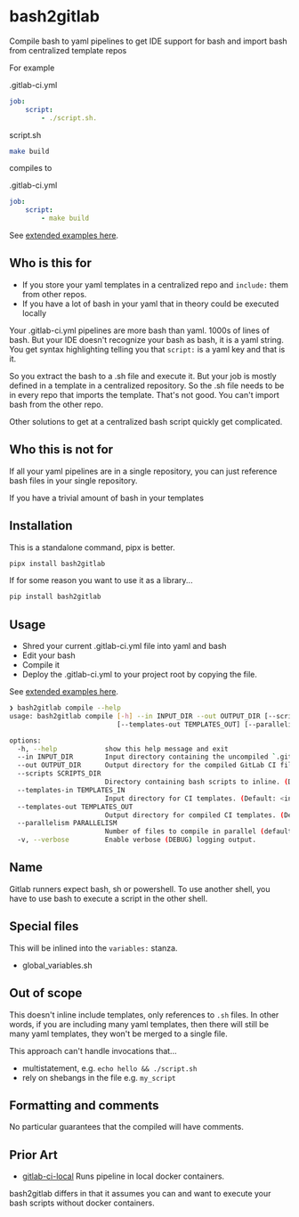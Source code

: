 # bash2gitlab
Compile bash to yaml pipelines to get IDE support for bash and import bash from centralized template repos

For example

.gitlab-ci.yml
```yaml
job:
    script:
        - ./script.sh.
```

script.sh
```bash
make build
```

compiles to

.gitlab-ci.yml
```yaml
job:
    script:
        - make build
```

See [extended examples here](https://github.com/matthewdeanmartin/bash2gitlab/tree/main/examples).

## Who is this for

- If you store your yaml templates in a centralized repo and `include:` them from other repos.
- If you have a lot of bash in your yaml that in theory could be executed locally


Your .gitlab-ci.yml pipelines are more bash than yaml. 1000s of lines of bash. But your IDE doesn't recognize
your bash as bash, it is a yaml string. You get syntax highlighting telling you that `script:` is a yaml key and that
is it.

So you extract the bash to a .sh file and execute it. But your job is mostly defined in a template in a centralized
repository. So the .sh file needs to be in every repo that imports the template. That's not good. You can't import
bash from the other repo.

Other solutions to get at a centralized bash script quickly get complicated.

## Who this is not for

If all your yaml pipelines are in a single repository, you  can just reference bash files in your single repository.

If you have a trivial amount of bash in your templates

## Installation

This is a standalone command, pipx is better.

```bash
pipx install bash2gitlab
```

If for some reason you want to use it as a library...

```bash
pip install bash2gitlab
```

## Usage

- Shred your current .gitlab-ci.yml file into yaml and bash
- Edit your bash
- Compile it
- Deploy the .gitlab-ci.yml to your project root by copying the file.

See [extended examples here](https://github.com/matthewdeanmartin/bash2gitlab/tree/main/examples).

```bash
❯ bash2gitlab compile --help
usage: bash2gitlab compile [-h] --in INPUT_DIR --out OUTPUT_DIR [--scripts SCRIPTS_DIR] [--templates-in TEMPLATES_IN]
                           [--templates-out TEMPLATES_OUT] [--parallelism PARALLELISM] [-v]

options:
  -h, --help            show this help message and exit
  --in INPUT_DIR        Input directory containing the uncompiled `.gitlab-ci.yml` and other sources.
  --out OUTPUT_DIR      Output directory for the compiled GitLab CI files.
  --scripts SCRIPTS_DIR
                        Directory containing bash scripts to inline. (Default: <in>)
  --templates-in TEMPLATES_IN
                        Input directory for CI templates. (Default: <in>)
  --templates-out TEMPLATES_OUT
                        Output directory for compiled CI templates. (Default: <out>)
  --parallelism PARALLELISM
                        Number of files to compile in parallel (default: CPU count).
  -v, --verbose         Enable verbose (DEBUG) logging output.
```

## Name
Gitlab runners expect bash, sh or powershell. To use another shell, you have to use bash to execute a script in the other
shell.

## Special files

This will be inlined into the `variables:` stanza.

- global_variables.sh

## Out of scope
This doesn't inline include templates, only references to `.sh` files. In other words, if you are including many yaml
templates, then there will still be many yaml templates, they won't be merged to a single file.

This approach can't handle invocations that...

- multistatement, e.g. `echo hello && ./script.sh`
- rely on shebangs in the file e.g. `my_script`


## Formatting and comments
No particular guarantees that the compiled will have comments.

## Prior Art
- [gitlab-ci-local](https://github.com/firecow/gitlab-ci-local) Runs pipeline in local docker containers. 

bash2gitlab differs in that it assumes you can and want to execute your bash scripts without docker containers.